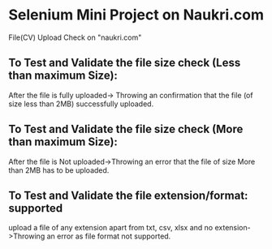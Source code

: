# Selenium Mini Project on Naukri.com

File(CV) Upload Check on "naukri.com"

## To Test and Validate the file size check (Less than maximum Size):
After the file is fully uploaded-> Throwing an confirmation that the file (of size less than 2MB) successfully uploaded.

## To Test and Validate the file size check	(More than maximum Size):
After the file is Not uploaded->Throwing an error that the file of size More than 2MB has to be uploaded.

## To Test and Validate the file extension/format: supported
upload a file of any extension apart from txt, csv, xlsx and no extension->Throwing an error as file format not supported.



